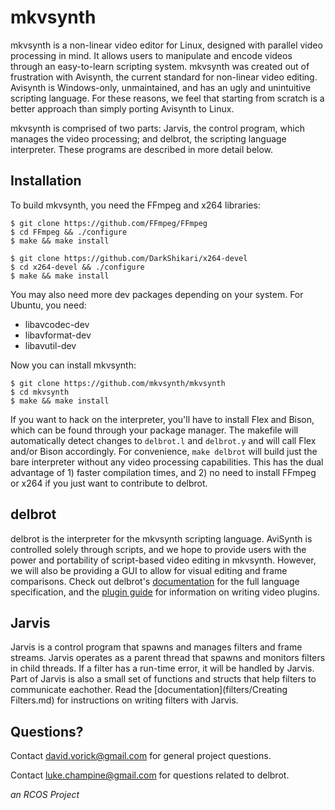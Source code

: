 # mkvsynth #

mkvsynth is a non-linear video editor for Linux, designed with parallel video processing in mind. It allows users to manipulate and encode videos through an easy-to-learn scripting system. mkvsynth was created out of frustration with Avisynth, the current standard for non-linear video editing. Avisynth is Windows-only, unmaintained, and has an ugly and unintuitive scripting language. For these reasons, we feel that starting from scratch is a better approach than simply porting Avisynth to Linux.

mkvsynth is comprised of two parts: Jarvis, the control program, which manages the video processing; and delbrot, the scripting language interpreter. These programs are described in more detail below.

Installation
------------
To build mkvsynth, you need the FFmpeg and x264 libraries:
```
$ git clone https://github.com/FFmpeg/FFmpeg
$ cd FFmpeg && ./configure
$ make && make install

$ git clone https://github.com/DarkShikari/x264-devel
$ cd x264-devel && ./configure
$ make && make install
```
You may also need more dev packages depending on your system. For Ubuntu, you need:

- libavcodec-dev
- libavformat-dev
- libavutil-dev

Now you can install mkvsynth:
```
$ git clone https://github.com/mkvsynth/mkvsynth
$ cd mkvsynth
$ make && make install
```

If you want to hack on the interpreter, you'll have to install Flex and Bison, which can be found through your package manager. The makefile will automatically detect changes to `delbrot.l` and `delbrot.y` and will call Flex and/or Bison accordingly. For convenience, `make delbrot` will build just the bare interpreter without any video processing capabilities. This has the dual advantage of 1) faster compilation times, and 2) no need to install FFmpeg or x264 if you just want to contribute to delbrot.

delbrot
-------
delbrot is the interpreter for the mkvsynth scripting language. AviSynth is controlled solely through scripts, and we hope to provide users with the power and portability of script-based video editing in mkvsynth. However, we will also be providing a GUI to allow for visual editing and frame comparisons. Check out delbrot's [documentation](delbrot/documentation.md) for the full language specification, and the [plugin guide](delbrot/plugins.md) for information on writing video plugins.

Jarvis
------
Jarvis is a control program that spawns and manages filters and frame streams. Jarvis operates as a parent thread that spawns and monitors filters in child threads. If a filter has a run-time error, it will be handled by Jarvis. Part of Jarvis is also a small set of functions and structs that help filters to communicate eachother. Read the [documentation](filters/Creating Filters.md) for instructions on writing filters with Jarvis.

Questions?
----------
Contact david.vorick@gmail.com for general project questions.

Contact luke.champine@gmail.com for questions related to delbrot.

*an RCOS Project*
